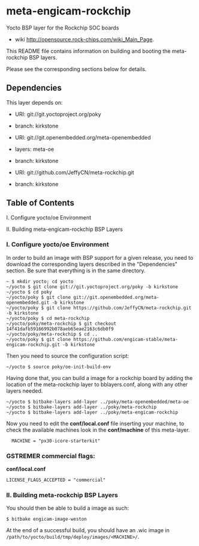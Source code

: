 # meta-engicam-rockchip

Yocto BSP layer for the Rockchip SOC boards
  - wiki <http://opensource.rock-chips.com/wiki_Main_Page>.

This README file contains information on building and booting the meta-rockchip BSP layers.

Please see the corresponding sections below for details.

## Dependencies

This layer depends on:

* URI: git://git.yoctoproject.org/poky
* branch: kirkstone

* URI: git://git.openembedded.org/meta-openembedded
* layers: meta-oe
* branch: kirkstone

* URI: git://github.com/JeffyCN/meta-rockchip.git
* branch: kirkstone

## Table of Contents

I. Configure yocto/oe Environment

II. Building meta-engicam-rockchip BSP Layers

### I. Configure yocto/oe Environment

In order to build an image with BSP support for a given release, you need to download the corresponding layers described in the "Dependencies" section. Be sure that everything is in the same directory.

```shell
~ $ mkdir yocto; cd yocto
~/yocto $ git clone git://git.yoctoproject.org/poky -b kirkstone
~/yocto $ cd poky
~/yocto/poky $ git clone git://git.openembedded.org/meta-openembedded.git -b kirkstone
~/yocto/poky $ git clone https://github.com/JeffyCN/meta-rockchip.git -b kirkstone
~/yocto/poky $ cd meta-rockchip
~/yocto/poky/meta-rockchip $ git checkout 14f41dafb59166992b078aeb65eae2163c6db0f9
~/yocto/poky/meta-rockchip $ cd ..
~/yocto/poky $ git clone https://github.com/engicam-stable/meta-engicam-rockchip.git -b kirkstone
```

Then you need to source the configuration script:

```shell
~/yocto $ source poky/oe-init-build-env
```

Having done that, you can build a image for a rockchip board by adding the location of the meta-rockchip layer to bblayers.conf, along with any other layers needed.

```
~/yocto $ bitbake-layers add-layer ../poky/meta-openembedded/meta-oe
~/yocto $ bitbake-layers add-layer ../poky/meta-rockchip
~/yocto $ bitbake-layers add-layer ../poky/meta-engicam-rockchip
```

Now you need to edit the **conf/local.conf** file inserting your machine, to check the available machines look in the **conf/machine** of this meta-layer.

```
  MACHINE = "px30-icore-starterkit"
```

### GSTREMER commercial flags:

**conf/local.conf**

```
LICENSE_FLAGS_ACCEPTED = "commercial"
```

### II. Building meta-rockchip BSP Layers

You should then be able to build a image as such:

```shell
$ bitbake engicam-image-weston
```

At the end of a successful build, you should have an .wic image in `/path/to/yocto/build/tmp/deploy/images/<MACHINE>/`.